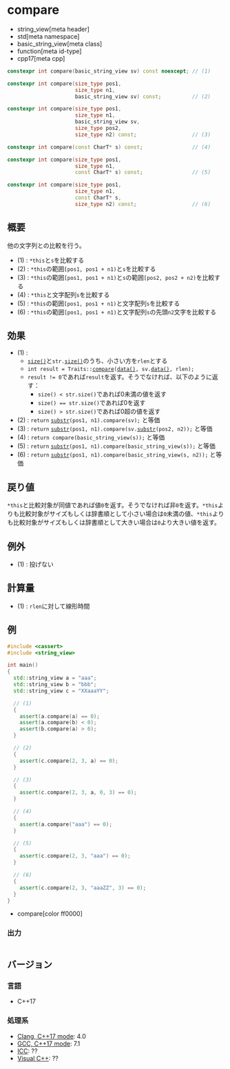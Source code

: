 # compare
* string_view[meta header]
* std[meta namespace]
* basic_string_view[meta class]
* function[meta id-type]
* cpp17[meta cpp]

```cpp
constexpr int compare(basic_string_view sv) const noexcept; // (1)

constexpr int compare(size_type pos1,
                      size_type n1,
                      basic_string_view sv) const;          // (2)

constexpr int compare(size_type pos1,
                      size_type n1,
                      basic_string_view sv,
                      size_type pos2,
                      size_type n2) const;                  // (3)

constexpr int compare(const CharT* s) const;                // (4)

constexpr int compare(size_type pos1,
                      size_type n1,
                      const CharT* s) const;                // (5)

constexpr int compare(size_type pos1,
                      size_type n1,
                      const CharT* s,
                      size_type n2) const;                  // (6)
```

## 概要
他の文字列との比較を行う。

- (1) : `*this`と`s`を比較する
- (2) : `*this`の範囲`[pos1, pos1 + n1)`と`s`を比較する
- (3) : `*this`の範囲`[pos1, pos1 + n1)`と`s`の範囲`[pos2, pos2 + n2)`を比較する
- (4) : `*this`と文字配列`s`を比較する
- (5) : `*this`の範囲`[pos1, pos1 + n1)`と文字配列`s`を比較する
- (6) : `*this`の範囲`[pos1, pos1 + n1)`と文字配列`s`の先頭`n2`文字を比較する


## 効果
- (1) :
    - [`size()`](size.md)と`str.`[`size()`](size.md)のうち、小さい方を`rlen`とする
    - `int result = Traits::`[`compare`](/reference/string/char_traits/compare.md)`(`[`data()`](data.md)`, sv.`[`data()`](data.md)`, rlen);`
    - `result != 0`であれば`result`を返す。そうでなければ、以下のように返す：
        - `size() < str.size()`であれば0未満の値を返す
        - `size() == str.size()`であれば0を返す
        - `size() > str.size()`であれば0超の値を返す
- (2) : `return` [`substr`](substr.md)`(pos1, n1).compare(sv);` と等価
- (3) : `return` [`substr`](substr.md)`(pos1, n1).compare(sv.`[`substr`](substr.md)`(pos2, n2));` と等価
- (4) : `return compare(basic_string_view(s));` と等価
- (5) : `return` [`substr`](substr.md)`(pos1, n1).compare(basic_string_view(s));` と等価
- (6) : `return` [`substr`](substr.md)`(pos1, n1).compare(basic_string_view(s, n2));` と等価


## 戻り値
`*this`と比較対象が同値であれば値`0`を返す。そうでなければ非`0`を返す。`*this`よりも比較対象がサイズもしくは辞書順として小さい場合は`0`未満の値、`*this`よりも比較対象がサイズもしくは辞書順として大きい場合は`0`より大きい値を返す。


## 例外
- (1) : 投げない


## 計算量
- (1) : `rlen`に対して線形時間


## 例
```cpp example
#include <cassert>
#include <string_view>

int main()
{
  std::string_view a = "aaa";
  std::string_view b = "bbb";
  std::string_view c = "XXaaaYY";

  // (1)
  {
    assert(a.compare(a) == 0);
    assert(a.compare(b) < 0);
    assert(b.compare(a) > 0);
  }

  // (2)
  {
    assert(c.compare(2, 3, a) == 0);
  }

  // (3)
  {
    assert(c.compare(2, 3, a, 0, 3) == 0);
  }

  // (4)
  {
    assert(a.compare("aaa") == 0);
  }

  // (5)
  {
    assert(c.compare(2, 3, "aaa") == 0);
  }

  // (6)
  {
    assert(c.compare(2, 3, "aaaZZ", 3) == 0);
  }
}
```
* compare[color ff0000]

### 出力
```
```


## バージョン
### 言語
- C++17

### 処理系
- [Clang, C++17 mode](/implementation.md#clang): 4.0
- [GCC, C++17 mode](/implementation.md#gcc): 7.1
- [ICC](/implementation.md#icc): ??
- [Visual C++](/implementation.md#visual_cpp): ??
